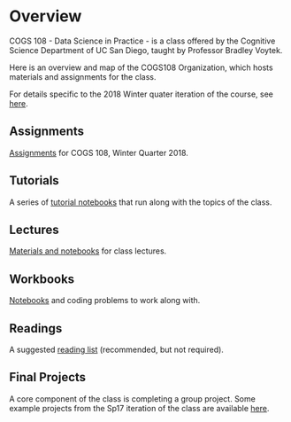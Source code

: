 # Overview

COGS 108 - Data Science in Practice - is a class offered by the Cognitive Science Department of UC San Diego, taught by Professor Bradley Voytek. 

Here is an overview and map of the COGS108 Organization, which hosts materials and assignments for the class. 

For details specific to the 2018 Winter quater iteration of the course, see [here](https://github.com/COGS108/Overview/blob/master/Wi18.md).

## Assignments

[Assignments](https://github.com/COGS108/Assignments) for COGS 108, Winter Quarter 2018.

## Tutorials

A series of [tutorial notebooks](https://github.com/COGS108/SectionMaterials) that run along with the topics of the class. 

## Lectures

[Materials and notebooks](https://github.com/COGS108/LectureMaterials) for class lectures.

## Workbooks

[Notebooks](https://github.com/COGS108/Workbooks) and coding problems to work along with.

## Readings

A suggested [reading list](https://github.com/COGS108/Readings) (recommended, but not required).


## Final Projects

A core component of the class is completing a group project. Some example projects from the Sp17 iteration of the class are available [here](https://github.com/COGS108/FinalProjects).
